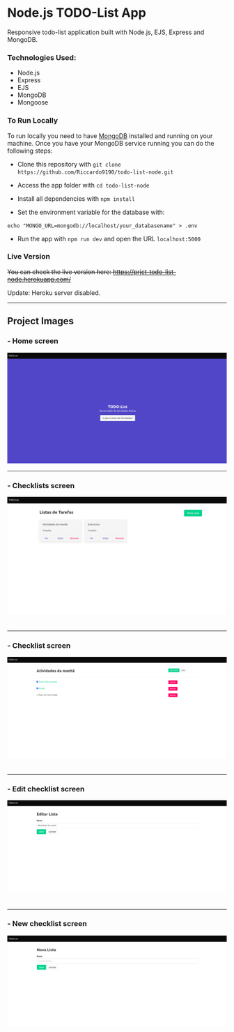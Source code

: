 # Node.js TODO-List App

Responsive todo-list application built with Node.js, EJS, Express and MongoDB.

### Technologies Used:

- Node.js
- Express
- EJS
- MongoDB
- Mongoose

### To Run Locally

To run locally you need to have [MongoDB](https://docs.mongodb.com/manual/installation/) installed and running on your machine.
Once you have your MongoDB service running you can do the following steps:

- Clone this repository with ```git clone https://github.com/Riccardo9190/todo-list-node.git```

- Access the app folder with ```cd todo-list-node```

- Install all dependencies with ```npm install```

- Set the environment variable for the database with:

```shell
echo "MONGO_URL=mongodb://localhost/your_databasename" > .env
```

- Run the app with ```npm run dev``` and open the URL ```localhost:5000```

### Live Version

~~You can check the live version here: https://prjct-todo-list-node.herokuapp.com/~~

Update: Heroku server disabled.

<hr/>

## Project Images

### - Home screen
<img src="https://github.com/Riccardo9190/todo-list-node/blob/master/project_images/desktop/home_desktop.png" /> 

<hr/>

### - Checklists screen
<img src="https://github.com/Riccardo9190/todo-list-node/blob/master/project_images/desktop/checklists_desktop.png" />ㅤ

<hr/>

### - Checklist screen
<img src="https://github.com/Riccardo9190/todo-list-node/blob/master/project_images/desktop/checklist_desktop.png" />ㅤ

<hr/>

### - Edit checklist screen
<img src="https://github.com/Riccardo9190/todo-list-node/blob/master/project_images/desktop/edit_desktop.png" />ㅤ

<hr/>

### - New checklist screen
<img src="https://github.com/Riccardo9190/todo-list-node/blob/master/project_images/desktop/new_checklist_desktop.png" />ㅤ
